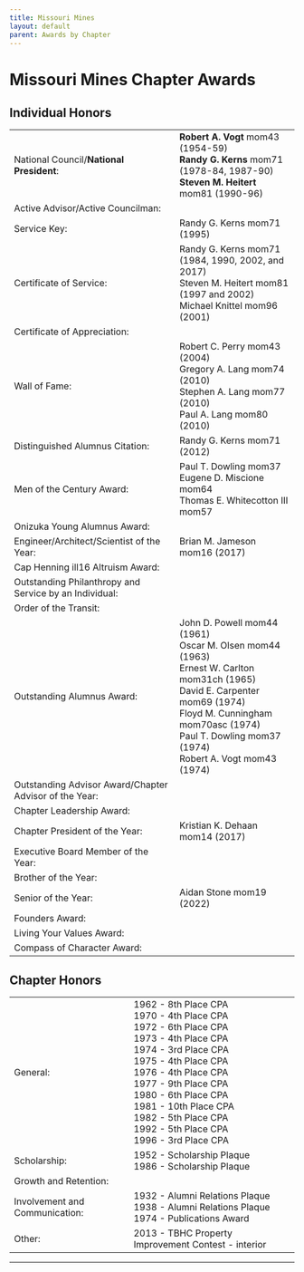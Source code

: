 ```yaml
---
title: Missouri Mines
layout: default
parent: Awards by Chapter
---
```


<link rel="stylesheet" href="{{ '/assets/css/by_chapter.css' | relative_url }}">

# Missouri Mines Chapter Awards

## Individual Honors

<table>
<tbody>

<tr>
<td>National Council/<b>National President</b>:</td>
<td><b>Robert A. Vogt</b> mom43 (1954-59)
<br><b>Randy G. Kerns</b> mom71 (1978-84, 1987-90)
<br><b>Steven M. Heitert</b> mom81 (1990-96)
</td></tr>

<tr>
<td>Active Advisor/Active Councilman:</td>
<td>
</td></tr>

<tr>
<td>Service Key:</td>
<td>Randy G. Kerns mom71 (1995)</td>
</tr>

<tr>
<td>Certificate of Service:</td>
<td>Randy G. Kerns mom71 (1984, 1990, 2002, and 2017)
<br>Steven M. Heitert mom81 (1997 and 2002)
<br>Michael Knittel mom96 (2001)
</td></tr>

<tr>
<td>Certificate of Appreciation:</td>
<td>
</td></tr>

<tr><td>Wall of Fame:</td>
<td>Robert C. Perry mom43 (2004)
<br>Gregory A. Lang mom74 (2010)
<br>Stephen A. Lang mom77 (2010)
<br>Paul A. Lang mom80 (2010)
</td></tr>

<tr>
<td>Distinguished Alumnus Citation:</td>
<td>Randy G. Kerns mom71 (2012)
</td></tr>

<tr>
<td>Men of the Century Award:</td>
<td>Paul T. Dowling mom37
<br>Eugene D. Miscione mom64
<br>Thomas E. Whitecotton III mom57
</td></tr>

<tr>
<td>Onizuka Young Alumnus Award:</td>
<td>
</td></tr>

<tr>
<td>Engineer/Architect/Scientist of the Year:</td>
<td>Brian M. Jameson mom16 (2017)
</td></tr>

<tr>
<td>Cap Henning ill16 Altruism Award:</td>
<td>
</td></tr>

<tr>
<td>Outstanding Philanthropy and Service by an Individual:</td>
<td>
</td></tr>

<tr>
<td>Order of the Transit:</td>
<td>
</td></tr>

<tr>
<td>Outstanding Alumnus Award:</td>
<td>John D. Powell mom44 (1961)
<br>Oscar M. Olsen mom44 (1963)
<br>Ernest W. Carlton mom31ch (1965)
<br>David E. Carpenter mom69 (1974)
<br>Floyd M. Cunningham mom70asc (1974)
<br>Paul T. Dowling mom37 (1974)
<br>Robert A. Vogt mom43 (1974)
</td></tr>

<tr>
<td>Outstanding Advisor Award/Chapter Advisor of the Year:</td>
<td>
</td></tr>

<tr>
<td>Chapter Leadership Award:</td>
<td>
</td></tr>

<tr>
<td>Chapter President of the Year:</td>
<td>Kristian K. Dehaan mom14 (2017)
</td></tr>

<tr>
<td>Executive Board Member of the Year:</td>
<td>
</td></tr>

<tr>
<td>Brother of the Year:</td>
<td>
</td></tr>

<tr>
<td>Senior of the Year:</td>
<td>Aidan Stone mom19 (2022)
</td></tr>

<tr>
<td>Founders Award:</td>
<td>
</td></tr>

<tr>
<td>Living Your Values Award:</td>
<td>
</td></tr>

<tr>
<td>Compass of Character Award:</td>
<td>
</td></tr>

</tbody>
</table>

## Chapter Honors

<table>
<tbody>

<tr>
<td>General:</td>
<td>1962 - 8th Place CPA
<br>1970 - 4th Place CPA
<br>1972 - 6th Place CPA
<br>1973 - 4th Place CPA
<br>1974 - 3rd Place CPA
<br>1975 - 4th Place CPA
<br>1976 - 4th Place CPA
<br>1977 - 9th Place CPA
<br>1980 - 6th Place CPA
<br>1981 - 10th Place CPA
<br>1982 - 5th Place CPA
<br>1992 - 5th Place CPA
<br>1996 - 3rd Place CPA
</td></tr>

<tr>
<td>Scholarship:</td>
<td>1952 - Scholarship Plaque
<br>1986 - Scholarship Plaque
</td></tr>

<tr>
<td>Growth and Retention:</td>
<td>
</td></tr>

<tr>
<td>Involvement and Communication:</td>
<td>1932 - Alumni Relations Plaque
<br>1938 - Alumni Relations Plaque
<br>1974 - Publications Award
</td></tr>

<tr>
<td>Other:</td>
<td>2013 - TBHC Property Improvement Contest - interior
</td></tr>

</tbody>
</table>

---
